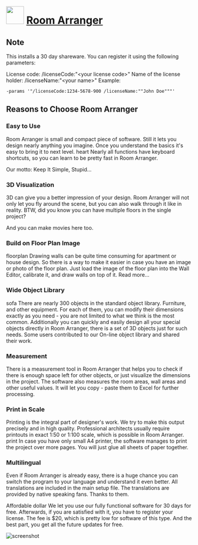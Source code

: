 ﻿# <img src="https://cdn.jsdelivr.net/gh/chtof/chocolatey-packages/automatic/roomarranger/roomarranger.png" width="48" height="48"/> [Room Arranger](https://chocolatey.org/packages/roomarranger)

## Note

This installs a 30 day shareware. You can register it using the following parameters:

License code: /licenseCode:"&lt;your license code&gt;"
Name of the license holder: /licenseName:"&lt;your name&gt;"
Example:

`-params '"/licenseCode:1234-5678-900 /licenseName:""John Doe"""'`

## Reasons to Choose Room Arranger

### Easy to Use
Room Arranger is small and compact piece of software. Still it lets you design nearly anything you imagine. Once you understand the basics it's easy to bring it to next level.
heart Nearly all functions have keyboard shortcuts, so you can learn to be pretty fast in Room Arranger.

Our motto: Keep It Simple, Stupid...

### 3D Visualization
3D can give you a better impression of your design. Room Arranger will not only let you fly around the scene, but you can also walk through it like in reality.
BTW, did you know you can have multiple floors in the single project?

And you can make movies here too.

### Build on Floor Plan Image
floorplan Drawing walls can be quite time consuming for apartment or house design. So there is a way to make it easier in case you have an image or photo of the floor plan.
Just load the image of the floor plan into the Wall Editor, calibrate it, and draw walls on top of it. Read more...

### Wide Object Library
sofa There are nearly 300 objects in the standard object library. Furniture, and other equipment. For each of them, you can modify their dimensions exactly as you need - you are not limited to what we think is the most common.
Additionally you can quickly and easily design all your special objects directly in Room Arranger, there is a set of 3D objects just for such needs. Some users contributed to our On-line object library and shared their work.

### Measurement
There is a measurement tool in Room Arranger that helps you to check if there is enough space left for other objects, or just visualize the dimensions in the project.
The software also measures the room areas, wall areas and other useful values. It will let you copy - paste them to Excel for further processing.

### Print in Scale
Printing is the integral part of designer's work. We try to make this output precisely and in high quality. Professional architects usually require printouts in exact 1:50 or 1:100 scale, which is possible in Room Arranger.
print In case you have only small A4 printer, the software manages to print the project over more pages. You will just glue all sheets of paper together.

### Multilingual
Even if Room Arranger is already easy, there is a huge chance you can switch the program to your language and understand it even better. All translations are included in the main setup file.
The translations are provided by native speaking fans. Thanks to them.

Affordable
dollar We let you use our fully functional software for 30 days for free. Afterwards, if you are satisfied with it, you have to register your license. The fee is $20, which is pretty low for software of this type.
And the best part, you get all the future updates for free.

![screenshot](https://cdn.jsdelivr.net/gh/chtof/chocolatey-packages/automatic/roomarranger/screenshot.png)